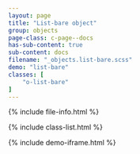 ```yaml
---
layout: page
title: "List-bare object"
group: objects
page-class: c-page--docs
has-sub-content: true
sub-content: docs
filename: "_objects.list-bare.scss"
demo: "list-bare"
classes: [
    "o-list-bare"
]
---
```


{% include file-info.html %}

{% include class-list.html %}



{% include demo-iframe.html %}
